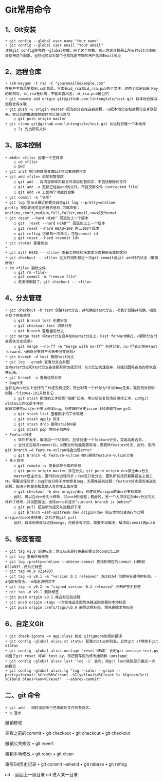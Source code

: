 # Git常用命令
## 1、Git安装
	• git config --global user.name "Your name"
	• git config --global user.email "Your email"
	注意git config命令的--global参数，用了这个参数，表示你这台机器上所有的Git仓库都会使用这个配置，当然也可以对某个仓库指定不同的用户名和Email地址
## 2、远程仓库
	• ssh-keygen -t rsa -C "youremail@example.com"
	在用户主目录里找到.ssh目录，里面有id_rsa和id_rsa.pub两个文件，这两个就是SSH Key的秘钥对，id_rsa是私钥，不能泄露出去，id_rsa.pub是公钥
	• git remote add origin git@github.com:lintongtale/test.git 将本地仓库与远程仓库关联
	• git push -u origin master 把当前分支推送到远程，-u把本地分支和远程分支关联起来，在以后的推送或拉取时可以简化命令
		○ git push origin master
	• git clone git@github.com:lintongtale/test.git 从远程克隆一个本地库
		○ ls 列出所有文件
## 3、版本控制
	• mkdir <file> 创建一个空目录
		○ cd <file>
		○ pwd 
	• git init 把当前目录变成Git可以管理的仓库
	• git add <file> 添加到暂存区
		○ git add . 将内容修改和新文件添加到暂存区，不包括删除的文件
		○ git add -u 更新已经被add的文件，不提交新文件（untracked file）
		○ git add -A 上面两个功能的合集
	• git commit -m "说明"
	• git log 显示从最近的提交日志git log --pretty=oneline
	pretty 按指定格式显示日志信息,可选项有：oneline,short,medium,full,fuller,email,raw以及format
	• git reset --hard HEAD^ 回退到上一个版本
		○ git  reset --hard HEAD^^ 回退到上上一个版本
		○ git reset --hard HEAD~100 往上100个版本
		○ git reflog 记录每一次命令，包括commit id
		○ git reset --hard <commit id>
	• git status 查看状态
	• 
	• git diff HEAD -- <file> 查看工作区和版本库里面最新版本的区别
	• git checkout -- <file> 让文件回到最近一次git commit或git add时的状态（撤销修改）
	• rm <file> 删除文件
		○ git rm <file>
		○ git commit -m "remove file"
		○ 若发现删错了，git checkout -- <file>
## 4、分支管理
	• git checkout -b test 创建test分支，并切换到test分支，-b表示创建并切换，相当于以下两条命令
		○ git branch test 创建分支
		○ git checkout test 切换分支
		○ git branch 查看当前分支
	• git merge test 将test分支合并到master分支上，Fast forward模式，<删除分支时会丢失分支信息>
		○ git merge --no-ff -m "merge with no-ff" 合并分支，no-ff表示禁用Fast forward，<删除分支时不会丢失分支信息>
	• git branch -d test 删除test分支
	• git log --graph 查看分支合并图
	当master分支和test分支各自都有新的提交时，Git无法快速合并，只能试图将各自的修改合并起来。
	• git branch -a 查看远程分支
	• Bug分支
	当你在dev分支上进行的工作还没有提交，而此时有一个代号为101的bug任务，需要另外临时创建一个issue-101来修复它
		○ git stash 把当前工作现场“储藏”起来，等以后恢复现场后继续工作，此时git status工作区是干净的
	假设需要在master分支上修复bug，创建临时分支issue-101修改并merge后
		○ git stash list 查看刚才的工作现场
		○ git stash apply 恢复
		○ git stash drop 删除stash内容
		○ git stash pop 等同于前两步
	• Feature分支
		○ 软件开发中，每添加一个功能时，应该创建一个feature分支，完成后再合并。
		○ 当分支完成并commit后，如果此时功能需要取消，要删除feature分支，此时，使用git branch –d feature-vulcan将会出现error
		○ git branch –D feature-vulcan 强行删除feature-vulcan分支
	• 多人协作
		○ git remote –v 查看远程仓库的信息
		○ git push origin master 推送分支，git push origin dev推送dev分支
		master是主分支，要时刻与远程同步；dev是开发分支，团队所有成员都需要在上面工作，需要远程同步；bug分支只用于本地修复bug，无需推送到远程；feature分支是否推送到远程，取决于你是否和其他人合作在上面开发
		○ git checkout –b dev origin/dev 创建远程origin的dev分支到本地
		此时，可以在dev分支上修改，并push到远程；若此时，另一个人同样在对dev分支的文件作了修改，并试图推送，出现erro并提示“current branch is behind”
		○ git pull 把最新的提交从远程抓下来
		○ git branch –set-upstream dev origin/dev 指定本地分支dev与远程origin/dev分支链接，之后才能git pull
		此时，将本地修改与远程merge，但是会有冲突，需要手动解决，解决后commit再push
## 5、标签管理
	• git tag v1.0 创建标签；默认标签是打在最新提交的commit上的
	• git tag 查看所有标签
	• git log –pretty=oneline –-abbrev-commit 查找到相应的commit id例如6224937；然后打标签
	• git tag v0.9 6224937
	• git tag –a v0.1 -m "version 0.1 released" 3628164 创建带有说明的标签，-a指定标签名，-m指定说明文字
	• git tag –s v0.2 -m "signed version 0.2 released" 用PGP签名标签
	• git tag –d v0.1 删除标签
	• git push origin v0.1 推送标签到远程
	• git push origin –tags 一次性推送全部尚未推送到远程的本地标签
	• git push origin :refs/tags/v0.9 删除远程标签，需先删除本地标签
## 6、自定义Git
	• git check-ignore –v App.class 检查.gitignore的规则错误
	• git config –global alias.st status 配置status的别名，此时git st等效于git status
	• git config –global alias.unstage 'reset HEAD' 此时git unstage test.py相当于git reset HEAD test.py，即把暂存区的修改撤销掉（unstage）
	• git config –global alias.last 'log -1' 此时，用git last就能显示最近一次的提交
	• git config –global alias.lg "log --color --graph --pretty=format:'%Cred%h%Creset -%C(yellow)%d%Creset %s %Cgreen(%cr) %C(bold blue)<%an>%Creset'  --abbrev-commit"
## 二、git 命令
	• git add . 同时添加多个已修改的文件到暂存区。
	• q 退出

撤销修改

查看之前的commit
	• git checkout <commit> <file>
	• git checkout <commit>
	• git checkout <branch>

撤销公共修改
	• git revert <commit>

撤销本地修改
	• git reset
	• git clean

重写Git历史记录
	• git commit –amend
	• git rebase
	• git reflog

cd .. 返回上一级目录
cd <file> 进入某一目录
